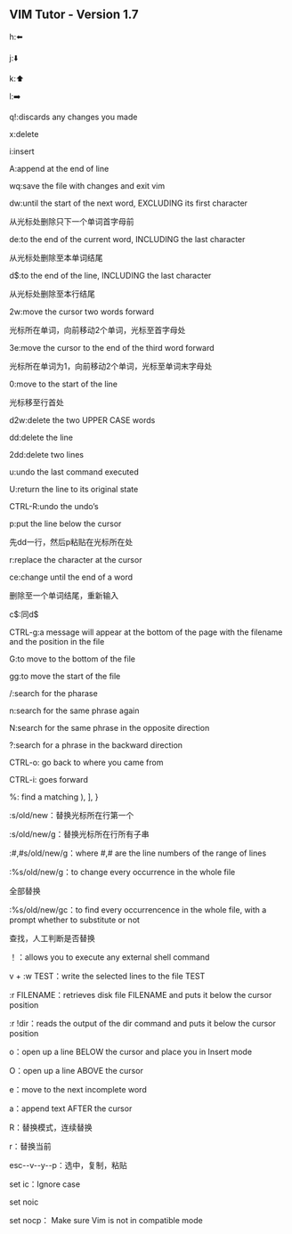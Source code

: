 ## VIM Tutor - Version 1.7



h::arrow_left:

j::arrow_down:

k::arrow_up:

l::arrow_right:



q!:discards any changes you made

x:delete

i:insert

A:append at the end of line



wq:save the file with changes and exit vim



dw:until the start of the next word, EXCLUDING its first character

从光标处删除只下一个单词首字母前

de:to the end of the current word, INCLUDING the last character

从光标处删除至本单词结尾

d$:to the end of the line, INCLUDING the last character

从光标处删除至本行结尾



2w:move the cursor two words forward

光标所在单词，向前移动2个单词，光标至首字母处

3e:move the cursor to the end of the third word forward

光标所在单词为1，向前移动2个单词，光标至单词末字母处

0:move to the start of the line

光标移至行首处



d2w:delete the two UPPER CASE words



dd:delete the line

2dd:delete two lines



u:undo the last command executed

U:return the line to its original state

CTRL-R:undo the undo’s



p:put the line below the cursor

先dd一行，然后p粘贴在光标所在处



r:replace the character at the cursor



ce:change until the end of a word

删除至一个单词结尾，重新输入

c\$:同d\$



CTRL-g:a message will appear at the bottom of the page with the filename and the position in the file

G:to move to the bottom of the file

gg:to move the start of the file



/:search for the pharase

n:search for the same phrase again 

N:search for the same phrase in the opposite direction



?:search for a phrase in the backward direction



CTRL-o: go back to where you came from

CTRL-i: goes forward



%: find a matching ), ], }



:s/old/new：替换光标所在行第一个

:s/old/new/g：替换光标所在行所有子串



:#,#s/old/new/g：where #,# are the line numbers of the range of lines

:%s/old/new/g：to change every occurrence in the whole file 

全部替换

:%s/old/new/gc：to find every occurrencence in the whole file, with a prompt whether to substitute or not

查找，人工判断是否替换





！：allows you to execute any external shell command



v + :w TEST：write the selected lines to the file TEST



:r FILENAME：retrieves disk file FILENAME and puts it below the cursor position

:r !dir：reads the output of the dir command and puts it below the cursor position



o：open up a line BELOW the cursor and place you  in Insert mode

O：open up a line ABOVE the cursor



e：move to the next incomplete word

a：append text AFTER the cursor



R：替换模式，连续替换

r：替换当前



esc--v--y--p：选中，复制，粘贴



set ic：Ignore case

set noic



set nocp： Make sure Vim is not in compatible mode



















